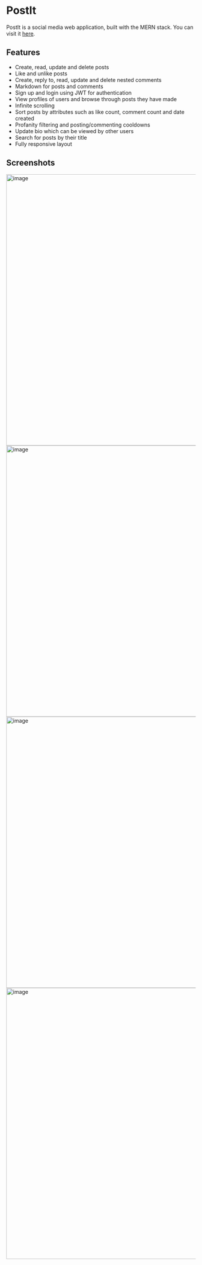 # PostIt
PostIt is a social media web application, built with the MERN stack. You can visit it [here](https://post-it-heroku.herokuapp.com/).

## Features
- Create, read, update and delete posts
- Like and unlike posts
- Create, reply to, read, update and delete nested comments
- Markdown for posts and comments
- Sign up and login using JWT for authentication
- View profiles of users and browse through posts they have made
- Infinite scrolling 
- Sort posts by attributes such as like count, comment count and date created
- Profanity filtering and posting/commenting cooldowns
- Update bio which can be viewed by other users
- Search for posts by their title
- Fully responsive layout

## Screenshots
<img width="720" alt="image" src="https://user-images.githubusercontent.com/76620777/169582952-33a59dcd-041f-4ee4-be6f-bdff5ed52f04.png">
<img width="720" alt="image" src="https://user-images.githubusercontent.com/76620777/169582986-f20e4500-1770-4bb7-9e93-2ce2f239773c.png">
<img width="720" alt="image" src="https://user-images.githubusercontent.com/76620777/169583015-8ab38cd4-0965-4bc3-aa09-aca2ffa144db.png">
<img width="720" alt="image" src="https://user-images.githubusercontent.com/76620777/169583058-4cfda24c-8ff7-48ad-96f2-2bc77db1093a.png">
